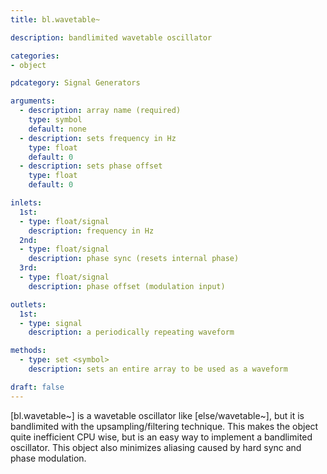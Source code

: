 ```yaml
---
title: bl.wavetable~

description: bandlimited wavetable oscillator

categories:
- object

pdcategory: Signal Generators

arguments:
  - description: array name (required)
    type: symbol
    default: none
  - description: sets frequency in Hz
    type: float
    default: 0
  - description: sets phase offset
    type: float
    default: 0

inlets:
  1st:
  - type: float/signal
    description: frequency in Hz
  2nd:
  - type: float/signal
    description: phase sync (resets internal phase)
  3rd:
  - type: float/signal
    description: phase offset (modulation input)

outlets:
  1st:
  - type: signal
    description: a periodically repeating waveform

methods:
  - type: set <symbol>
    description: sets an entire array to be used as a waveform

draft: false
---
```


[bl.wavetable~] is a wavetable oscillator like [else/wavetable~], but it is bandlimited with the upsampling/filtering technique. This makes the object quite inefficient CPU wise, but is an easy way to implement a bandlimited oscillator. This object also minimizes aliasing caused by hard sync and phase modulation.
